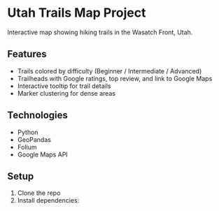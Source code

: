 # Utah Trails Map Project

Interactive map showing hiking trails in the Wasatch Front, Utah.

## Features
- Trails colored by difficulty (Beginner / Intermediate / Advanced)
- Trailheads with Google ratings, top review, and link to Google Maps
- Interactive tooltip for trail details
- Marker clustering for dense areas

## Technologies
- Python
- GeoPandas
- Folium
- Google Maps API

## Setup
1. Clone the repo
2. Install dependencies:
